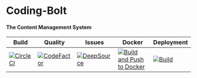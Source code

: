 # Coding-Bolt

#### The Content Management System

| Build                                                                                                                                                                                         | Quality                                                                                                                                                                  | Issues                                                                                                                                                                                                  | Docker                                                                                                                                                                      | Deployment                                                                                                                                                          |
| --------------------------------------------------------------------------------------------------------------------------------------------------------------------------------------------- | ------------------------------------------------------------------------------------------------------------------------------------------------------------------------ | ------------------------------------------------------------------------------------------------------------------------------------------------------------------------------------------------------- | --------------------------------------------------------------------------------------------------------------------------------------------------------------------------- | ------------------------------------------------------------------------------------------------------------------------------------------------------------------- |
| [![CircleCI](https://circleci.com/gh/dukesx/Coding-Bolt/tree/main.svg?style=svg&circle-token=951545bcaf640de98413d994b6e815bc10f8e8d2)](https://circleci.com/gh/dukesx/Coding-Bolt/tree/main) | [![CodeFactor](https://www.codefactor.io/repository/github/dukesx/coding-bolt/badge/main)](https://www.codefactor.io/repository/github/dukesx/coding-bolt/overview/main) | [![DeepSource](https://deepsource.io/gh/dukesx/Coding-Bolt.svg/?label=active+issues&show_trend=true&token=A7yx_VmPNCiI5BbsJ9_lXqOa)](https://deepsource.io/gh/dukesx/Coding-Bolt/?ref=repository-badge) | [![Build and Push to Docker](https://github.com/dukesx/Coding-Bolt/actions/workflows/main.yml/badge.svg)](https://github.com/dukesx/Coding-Bolt/actions/workflows/main.yml) | [![Build](https://github.com/dukesx/Coding-Bolt/actions/workflows/main.yml/badge.svg?branch=dev)](https://github.com/dukesx/Coding-Bolt/actions/workflows/main.yml) |
